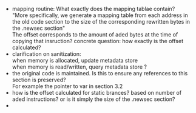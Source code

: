  - mapping routine: What exactly does the mapping tablae contain?  
"More specifically,
we generate a mapping table from each address in the old code
section to the size of the corresponding rewritten bytes in the
.newsec section"  
The offset corresponds to the amount of aded bytes at the time of copying that insruction?
concrete question: how exactly is the offset calculated?
- clarification on sanitization:  
when memory is allocated, update metadata store  
when memory is read/written, query metadata store ?
- the original code is maintained. Is this to ensure any references to this section is preserved?   
For example the pointer to var in section 3.2
- how is the offset calculated for static brances? based on number of aded instructions? or is it simply the size of the .newsec section?
-
